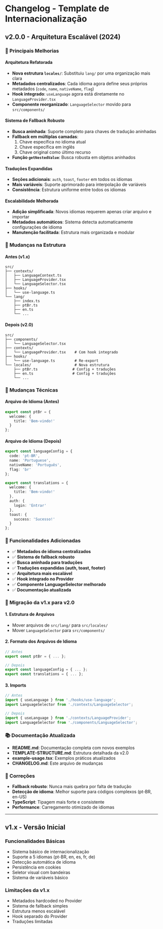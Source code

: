 # Changelog - Template de Internacionalização

## v2.0.0 - Arquitetura Escalável (2024)

### 🚀 Principais Melhorias

#### Arquitetura Refatorada
- **Nova estrutura `locales/`**: Substituiu `lang/` por uma organização mais clara
- **Metadados centralizados**: Cada idioma agora define seus próprios metadados (`code`, `name`, `nativeName`, `flag`)
- **Hook integrado**: `useLanguage` agora está diretamente no `LanguageProvider.tsx`
- **Componente reorganizado**: `LanguageSelector` movido para `src/components/`

#### Sistema de Fallback Robusto
- **Busca aninhada**: Suporte completo para chaves de tradução aninhadas
- **Fallback em múltiplas camadas**:
  1. Chave específica no idioma atual
  2. Chave específica em inglês
  3. Chave original como último recurso
- **Função `getNestedValue`**: Busca robusta em objetos aninhados

#### Traduções Expandidas
- **Seções adicionais**: `auth`, `toast`, `footer` em todos os idiomas
- **Mais variáveis**: Suporte aprimorado para interpolação de variáveis
- **Consistência**: Estrutura uniforme entre todos os idiomas

#### Escalabilidade Melhorada
- **Adição simplificada**: Novos idiomas requerem apenas criar arquivo e importar
- **Metadados automáticos**: Sistema detecta automaticamente configurações de idioma
- **Manutenção facilitada**: Estrutura mais organizada e modular

### 📁 Mudanças na Estrutura

#### Antes (v1.x)
```
src/
├── contexts/
│   ├── LanguageContext.ts
│   ├── LanguageProvider.tsx
│   └── LanguageSelector.tsx
├── hooks/
│   └── use-language.ts
└── lang/
    ├── index.ts
    ├── ptBr.ts
    ├── en.ts
    └── ...
```

#### Depois (v2.0)
```
src/
├── components/
│   └── LanguageSelector.tsx
├── contexts/
│   └── LanguageProvider.tsx    # Com hook integrado
├── hooks/
│   └── use-language.ts         # Re-export
└── locales/                    # Nova estrutura
    ├── ptBr.ts                # Config + traduções
    ├── en.ts                  # Config + traduções
    └── ...
```

### 🔧 Mudanças Técnicas

#### Arquivo de Idioma (Antes)
```typescript
export const ptBr = {
  welcome: {
    title: 'Bem-vindo!'
  }
};
```

#### Arquivo de Idioma (Depois)
```typescript
export const languageConfig = {
  code: 'pt-BR',
  name: 'Portuguese',
  nativeName: 'Português',
  flag: 'br'
};

export const translations = {
  welcome: {
    title: 'Bem-vindo!'
  },
  auth: {
    login: 'Entrar'
  },
  toast: {
    success: 'Sucesso!'
  }
};
```

### 🎯 Funcionalidades Adicionadas

- ✅ **Metadados de idioma centralizados**
- ✅ **Sistema de fallback robusto**
- ✅ **Busca aninhada para traduções**
- ✅ **Traduções expandidas (auth, toast, footer)**
- ✅ **Arquitetura mais escalável**
- ✅ **Hook integrado no Provider**
- ✅ **Componente LanguageSelector melhorado**
- ✅ **Documentação atualizada**

### 🔄 Migração da v1.x para v2.0

#### 1. Estrutura de Arquivos
- Mover arquivos de `src/lang/` para `src/locales/`
- Mover `LanguageSelector` para `src/components/`

#### 2. Formato dos Arquivos de Idioma
```typescript
// Antes
export const ptBr = { ... };

// Depois
export const languageConfig = { ... };
export const translations = { ... };
```

#### 3. Imports
```typescript
// Antes
import { useLanguage } from './hooks/use-language';
import LanguageSelector from './contexts/LanguageSelector';

// Depois
import { useLanguage } from './contexts/LanguageProvider';
import LanguageSelector from './components/LanguageSelector';
```

### 📚 Documentação Atualizada

- **README.md**: Documentação completa com novos exemplos
- **TEMPLATE-STRUCTURE.md**: Estrutura detalhada da v2.0
- **example-usage.tsx**: Exemplos práticos atualizados
- **CHANGELOG.md**: Este arquivo de mudanças

### 🐛 Correções

- **Fallback robusto**: Nunca mais quebra por falta de tradução
- **Detecção de idioma**: Melhor suporte para códigos complexos (pt-BR, en-US)
- **TypeScript**: Tipagem mais forte e consistente
- **Performance**: Carregamento otimizado de idiomas

---

## v1.x - Versão Inicial

### Funcionalidades Básicas
- Sistema básico de internacionalização
- Suporte a 5 idiomas (pt-BR, en, es, fr, de)
- Detecção automática de idioma
- Persistência em cookies
- Seletor visual com bandeiras
- Sistema de variáveis básico

### Limitações da v1.x
- Metadados hardcoded no Provider
- Sistema de fallback simples
- Estrutura menos escalável
- Hook separado do Provider
- Traduções limitadas
